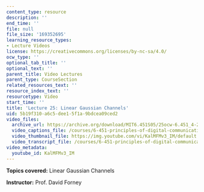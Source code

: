 ```yaml
---
content_type: resource
description: ''
end_time: ''
file: null
file_size: '169352695'
learning_resource_types:
- Lecture Videos
license: https://creativecommons.org/licenses/by-nc-sa/4.0/
ocw_type: ''
optional_tab_title: ''
optional_text: ''
parent_title: Video Lectures
parent_type: CourseSection
related_resources_text: ''
resource_index_text: ''
resourcetype: Video
start_time: ''
title: 'Lecture 25: Linear Gaussian Channels'
uid: 5b19f310-a6c5-dee1-5f1a-9bdcea09ced2
video_files:
  archive_url: https://archive.org/download/MIT6.451S05/25ocw-6.451_4-261-11may2005-220k.mp4
  video_captions_file: /courses/6-451-principles-of-digital-communication-ii-spring-2005/89f028e5ca5a568ba8e8a167ad14bcd2_KalMFMv3_IM.vtt
  video_thumbnail_file: https://img.youtube.com/vi/KalMFMv3_IM/default.jpg
  video_transcript_file: /courses/6-451-principles-of-digital-communication-ii-spring-2005/0df71ab812b4291b223ecd69d46de64e_KalMFMv3_IM.pdf
video_metadata:
  youtube_id: KalMFMv3_IM
---
```


**Topics covered:** Linear Gaussian Channels

**Instructor:** Prof. David Forney

